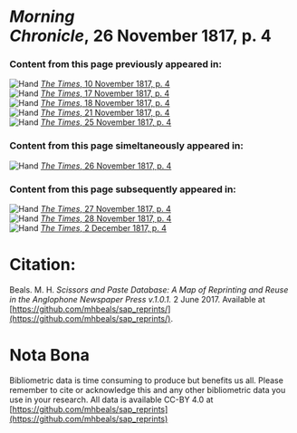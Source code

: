 # *Morning Chronicle*, 26 November 1817, p. 4  
  
### Content from this page previously appeared in:  
![Hand](http://scissorsandpaste.net/wp-content/uploads/2017/06/smallhandpointer.png) [*The Times*, 10 November 1817, p. 4](https://mhbeals.github.io/sap_html/The-Times/The-Times-10-November-1817-p-4)  
![Hand](http://scissorsandpaste.net/wp-content/uploads/2017/06/smallhandpointer.png) [*The Times*, 17 November 1817, p. 4](https://mhbeals.github.io/sap_html/The-Times/The-Times-17-November-1817-p-4)  
![Hand](http://scissorsandpaste.net/wp-content/uploads/2017/06/smallhandpointer.png) [*The Times*, 18 November 1817, p. 4](https://mhbeals.github.io/sap_html/The-Times/The-Times-18-November-1817-p-4)  
![Hand](http://scissorsandpaste.net/wp-content/uploads/2017/06/smallhandpointer.png) [*The Times*, 21 November 1817, p. 4](https://mhbeals.github.io/sap_html/The-Times/The-Times-21-November-1817-p-4)  
![Hand](http://scissorsandpaste.net/wp-content/uploads/2017/06/smallhandpointer.png) [*The Times*, 25 November 1817, p. 4](https://mhbeals.github.io/sap_html/The-Times/The-Times-25-November-1817-p-4)  
  
### Content from this page simeltaneously appeared in:  
![Hand](http://scissorsandpaste.net/wp-content/uploads/2017/06/smallhandpointer.png) [*The Times*, 26 November 1817, p. 4](https://mhbeals.github.io/sap_html/The-Times/The-Times-26-November-1817-p-4)  
  
### Content from this page subsequently appeared in:  
![Hand](http://scissorsandpaste.net/wp-content/uploads/2017/06/smallhandpointer.png) [*The Times*, 27 November 1817, p. 4](https://mhbeals.github.io/sap_html/The-Times/The-Times-27-November-1817-p-4)  
![Hand](http://scissorsandpaste.net/wp-content/uploads/2017/06/smallhandpointer.png) [*The Times*, 28 November 1817, p. 4](https://mhbeals.github.io/sap_html/The-Times/The-Times-28-November-1817-p-4)  
![Hand](http://scissorsandpaste.net/wp-content/uploads/2017/06/smallhandpointer.png) [*The Times*, 2 December 1817, p. 4](https://mhbeals.github.io/sap_html/The-Times/The-Times-2-December-1817-p-4)  


# Citation: 

Beals. M. H. *Scissors and Paste Database: A Map of Reprinting and Reuse in the Anglophone Newspaper Press v.1.0.1.* 2 June 2017. Available at [https://github.com/mhbeals/sap_reprints/](https://github.com/mhbeals/sap_reprints/). 

# Nota Bona

Bibliometric data is time consuming to produce but benefits us all. Please remember to cite or acknowledge this and any other bibliometric data you use in your research. All data is available CC-BY 4.0 at [https://github.com/mhbeals/sap_reprints](https://github.com/mhbeals/sap_reprints)